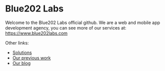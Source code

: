 # Blue202 Labs

Welcome to the Blue202 Labs official github. We are a web and mobile app development agency, you can see more of our services at: https://www.blue202labs.com

Other links:
- [Solutions](https://www.blue202labs.com/solutions)
- [Our previous work](https://www.blue202labs.com/results)
- [Our blog](https://www.blue202labs.com/blog)
